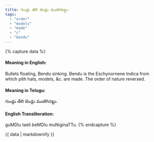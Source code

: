 ```yaml
---
title: గుండ్లు తేలి బెండ్లు ముణిగినట్టు.
tags:
  - "order"
  - "models"
  - "made"
  - "c"
  - "bendu"
---
```


{% capture data %}
#### Meaning in English:
Bullets floating, Bendu sinking.
Bendu is the Eschynornene Indica from which pith hats, models, &c. are made.
The order of nature reversed.

#### Meaning in Telugu:
గుండ్లు తేలి బెండ్లు ముణిగినట్టు.

#### English Transliteration:
guMDlu taeli beMDlu muNiginaTTu.
{% endcapture %}

<div class="notice">{{ data | markdownify }}</div>

